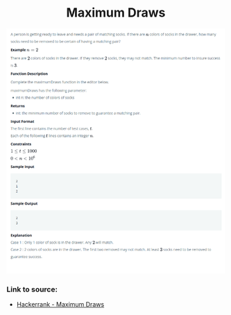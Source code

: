 <h1 align="center">Maximum Draws</h1>

![alt text](https://raw.githubusercontent.com/matthew01lokiet/Github-repos-images/main/Algs/Maths/s3ro4bGF_o.png)

### Link to source: 
- <a href="https://www.hackerrank.com/challenges/maximum-draws/problem">Hackerrank - Maximum Draws</a>

